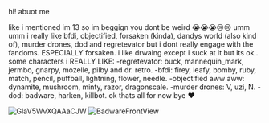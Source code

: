hi! abuot me

like i mentioned im 13 so im beggign you dont be weird 😭😭😭😢😢
umm umm i really like bfdi, objectified, forsaken (kinda), dandys world (also kind of), murder drones, dod and regretevator but i dont really engage with the fandoms. ESPECIALLY forsaken.
i like drwaing except i suck at it but its ok..
some characters i REALLY LIKE:
-regretevator: buck, mannequin_mark, jermbo, gnarpy, mozelle, pilby and dr. retro.
-bfdi: firey, leafy, bomby, ruby, match, pencil, puffball, lightning, flower, needle.
-objectified aww aww: dynamite, mushroom, minty, razor, dragonscale.
-murder drones: V, uzi, N.
-dod: badware, harken, killbot.
ok thats all for now bye ❤


![GlaV5WvXQAAaCJW](https://github.com/user-attachments/assets/66b317e0-2f20-4e32-b5db-e6d391421835)
![BadwareFrontView](https://github.com/user-attachments/assets/d7ec1346-86b9-4436-ba79-f203dce07271)
